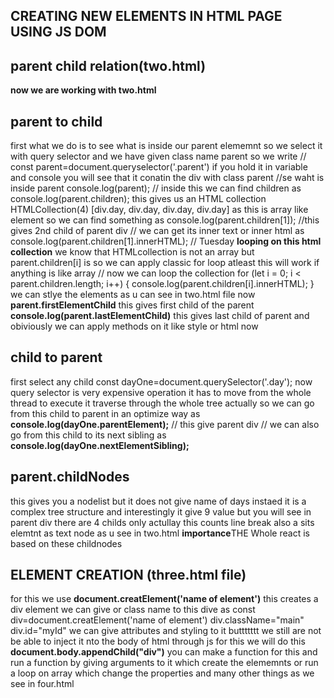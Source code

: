 ## CREATING NEW ELEMENTS IN HTML PAGE USING JS DOM
## parent child relation(two.html)
**now we are working with two.html**
## parent to child
first what we do is to see what is inside our parent elememnt so we select it with query selector and we have given class name parent so we write
// const parent=document.queryselector('.parent')
if you hold it in variable and console you will see that it conatin the div with class parent
//se waht is inside parent
    console.log(parent);
// inside this we can find children as 
    console.log(parent.children);
this gives us an HTML collection
HTMLCollection(4) [div.day, div.day, div.day, div.day]
as this is array like element so we can find something as
console.log(parent.children[1]);
//this gives 2nd child of parent div
// we can get its inner text or inner html as 
console.log(parent.children[1].innerHTML);
// Tuesday
**looping on this html collection**
we know that HTMLcollection is not an array but parent.children[i] is so we can apply classic for loop atleast this will work if anything is like array
// now we can loop the collection
    for (let i = 0; i < parent.children.length; i++) {
        console.log(parent.children[i].innerHTML);
    }
we can stlye the elements as u can see in two.html file now
**parent.firstElementChild**
this gives first child of the parent
**console.log(parent.lastElementChild)**
this gives last child of parent 
and obiviously we can apply methods on it like style or html now
## child to parent 
first select any child
const dayOne=document.querySelector('.day');
now query selector is very expensive operation it has to move from the whole thread to execute it traverse through the whole tree actually
so we can go from this child to parent in an optimize way as 
**console.log(dayOne.parentElement);**
// this give parent div
// we can also go from this child to its next sibling as 
**console.log(dayOne.nextElementSibling);**
## parent.childNodes
this gives you a nodelist but it does not give name of days instaed it is a complex tree structure and interestingly it give 9 value but you will see in parent div there are 4 childs only 
actullay this counts line break also a sits elemtnt as text node as u see in two.html
**importance**THE Whole react is based on these childnodes 
## ELEMENT CREATION (three.html file)
for this we use 
**document.creatElement('name of element')**
this creates a div element 
we can give or class name to this dive as 
 const div=document.creatElement('name of element')
 div.className="main"
 div.id="myId"
 we can give attributes and styling to it buttttttt we still are  not be able to inject it nto the body of html through js 
 for this we will do this
 **document.body.appendChild("div")**
you can make a function for this and run a function by giving arguments to it which create the elememnts or run a loop on array which change the properties and many other things as we see in four.html